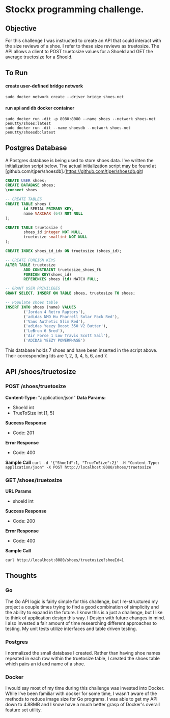 # Stockx programming challenge.

## Objective

For this challenge I was instructed to create an API that could interact with the size reviews of a shoe. I refer to these size reviews as truetosize. The API allows a client to POST truetosize values for a ShoeId and GET the average truetosize for a ShoeId.

## To Run
#### create user-defined bridge network

    sudo docker network create --driver bridge shoes-net

#### run api and db docker container

    sudo docker run -dit -p 8080:8080 --name shoes --network shoes-net penutty/shoes:latest
    sudo docker run -dit --name shoesdb --network shoes-net penutty/shoesdb:latest

## Postgres Database
A Postgres database is being used to store shoes data. I've written the initialization script below. The actual initialization script may be found at [github.com/tjper/shoesdb].(https://github.com/tjper/shoesdb.git)

``` SQL
CREATE USER shoes;
CREATE DATABASE shoes;
\connect shoes

-- CREATE TABLES
CREATE TABLE shoes (
        id SERIAL PRIMARY KEY,
        name VARCHAR (64) NOT NULL
);

CREATE TABLE truetosize (
        shoes_id integer NOT NULL,
        truetosize smallint NOT NULL
);

CREATE INDEX shoes_id_idx ON truetosize (shoes_id);

-- CREATE FOREIGN KEYS
ALTER TABLE truetosize
        ADD CONSTRAINT truetosize_shoes_fk
        FOREIGN KEY(shoes_id)
        REFERENCES shoes (id) MATCH FULL;

-- GRANT USER PRIVILEGES
GRANT SELECT, INSERT ON TABLE shoes, truetosize TO shoes;

-- Populate shoes table
INSERT INTO shoes (name) VALUES
        ('Jordan 4 Retro Raptors'),
        ('adidas NMD Hu Pharrell Solar Pack Red'),
        ('Vans Authetic Slim Red'),
        ('adidas Yeezy Boost 350 V2 Butter'),
        ('LeBron 6 Bred'),
        ('Air Force 1 Low Travis Scott Sail'),
        ('ADIDAS YEEZY POWERPHASE')
```
This database holds 7 shoes and have been inserted in the script above. Their corresponding Ids are 1, 2, 3, 4, 5, 6,  and 7. 

## API /shoes/truetosize
### POST /shoes/truetosize 
**Content-Type:** "application/json"
**Data Params:** 
 - ShoeId int 
 - TrueToSize int [1, 5]
 
**Success Response**
 - Code: 201
 
**Error Response**
- Code: 400

**Sample Call**
`curl -d '{"ShoeId":1, "TrueToSize":2}' -H "Content-Type: application/json" -X POST http://localhost:8080/shoes/truetosize`

### GET /shoes/truetosize
**URL Params**
- shoeId int

**Success Response**
- Code: 200

**Error Response**
- Code: 400

**Sample Call**

    curl http://localhost:8080/shoes/truetosize?shoeId=1

## Thoughts
### Go
The Go API logic is fairly simple for this challenge, but I re-structured my project a couple times trying to find a good combination of simplicity and the ability to expand in the future. I know this is a just a challenge, but I like to think of application design this way. I Design with future changes in mind. I also invested a fair amount of time researching different approaches to testing. My unit tests utilize interfaces and table driven testing.

### Postgres
I normalized the small database I created. Rather than having shoe names repeated in each row within the truetosize table, I created the shoes table which pairs an id and name of a shoe.

### Docker 
I would say most of my time during this challenge was invested into Docker. While I've been familiar with docker for some time, I wasn't aware of the methods to reduce image size for Go programs. I was able to get my API down to 4.88MB and I know have a much better grasp of Docker's overall feature set utility.


